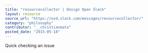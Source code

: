 ```yaml
---
title: "resourcecollector | Design Open Slack"
layout: resource
source_url: "https://osd.slack.com/messages/resourcecollector/"
category: "philosophy"
contributor: "__christianmata"
posted_date: "2015-05-18"
---
```

Quick checking an issue